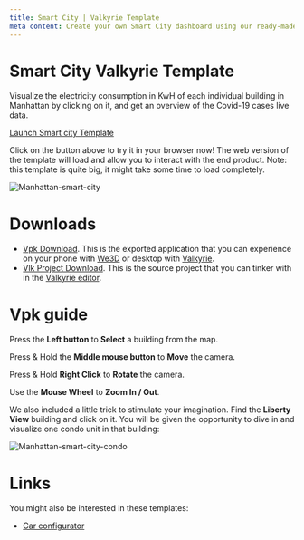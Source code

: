 ```yaml
---
title: Smart City | Valkyrie Template
meta content: Create your own Smart City dashboard using our ready-made template
---
```


# Smart City Valkyrie Template

Visualize the electricity consumption in KwH of each individual building in Manhattan by clicking on it, and get an overview of the Covid-19 cases live data.

<a class="btn btn-primary umami--click--bt_launch_smartcity_template" href="/vlk/samples/smart-cities/ManhattanProject-Beta-v2.vpk">Launch Smart city Template</a>

Click on the button above to try it in your browser now! The web version of the template will load and allow you to interact with the end product. Note: this template is quite big, it might take some time to load completely.

![Manhattan-smart-city](https://cdn2.talansoft.com/ftp/img/tutorial_sample_images/Manhattan_smart-city.jpg)

# Downloads

- [Vpk Download](https://cdn2.talansoft.com/ftp/samples/ManhattanProject-Beta-v2.vpk). This is the exported application that you can experience on your phone with [We3D](/vlk/downloads#we3d) or desktop with [Valkyrie](/vlk/downloads#vlk).
- [Vlk Project Download](https://cdn2.talansoft.com/ftp/samples/ManhattanProject-Beta-v2.zip). This is the source project that you can tinker with in the [Valkyrie editor](/vlk/downloads#vlk).

# Vpk guide

Press the **Left button** to **Select** a building from the map.

Press & Hold the **Middle mouse button** to **Move** the camera.

Press & Hold **Right Click** to **Rotate** the camera.

Use the **Mouse Wheel** to **Zoom In / Out**.

We also included a little trick to stimulate your imagination. Find the **Liberty View** building and click on it. You will be given the opportunity to dive in and visualize one condo unit in that building:

![Manhattan-smart-city-condo](https://cdn2.talansoft.com/ftp/img/tutorial_sample_images/Manhattan_condo.jpg)

# Links

You might also be interested in these templates:
- [Car configurator](./car-configurator)
